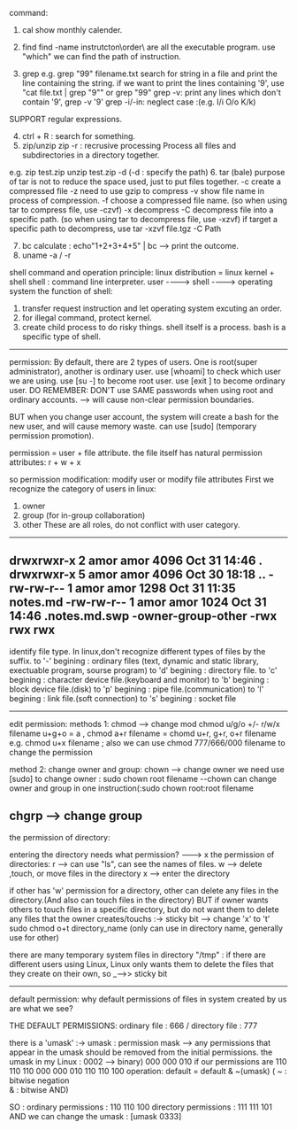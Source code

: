 command:

1. cal
show monthly calender.
2. find 
find <path> -name <filename>
instrutcton\order\  are all the executable program.
use "which" we can find the path of instruction.

3. grep <string> <filename>
e.g. grep "99" filename.txt
search for string in a file and print the line containing the string.
if we want to print the lines containing '9', use "cat file.txt | grep "9"" or grep "99"
grep -v:
print any lines which don't contain '9', grep -v '9'
grep -i/-in:
neglect case :(e.g.  I/i O/o K/k)

SUPPORT regular expressions.
 
4. ctrl + R : search for something.
5. zip/unzip
zip -r : recrusive processing
Process all files and subdirectories in a directory together.

e.g.
zip test.zip <filename>
unzip test.zip -d <directrory>  (-d : specify the path)
6. tar (bale) purpose of tar is not to reduce the space used, just to put files together.
-c create a compressed file
-z need to use gzip to compress
-v show file name in process of compression.
-f choose a compressed file name.
(so when using tar to compress file, use -czvf)
-x decompress
-C decompress file into a specific path.
(so when using tar to decompress file, use -xzvf)
if target a specific path to decompress, use tar -xzvf file.tgz -C Path

7. bc
calculate : echo"1+2+3+4+5" | bc --> print the outcome.
8. uname -a / -r

shell command and operation principle:
linux distribution = linux kernel + shell
shell : command line interpreter.
user ----> shell ----> operating system
the function of shell:
1. transfer request instruction and let operating system excuting an order.
2. for illegal command, protect kernel.
3. create child process to do risky things.
shell itself is a process.
bash is a specific type of shell.

------------------------------------------
permission:
By default, there are 2 types of users. One is root(super administrator), another is ordinary user.
use [whoami] to check which user we are using.
use [su -] to become root user.
use [exit ] to become ordinary user.
DO REMEMBER:
DON'T use SAME passwords when using root and ordinary accounts. --> will cause non-clear permission boundaries.

BUT when you change user account, the system will create a bash for the new user, and will cause memory waste.
can use [sudo] (temporary permission promotion).

permission = user + file attribute.
the file itself has natural permission attributes: r + w + x

so permission modification: modify user or modify file attributes
First we recognize the category of users in linux:
1. owner
2. group (for in-group collaboration)
3. other
These are all roles, do not conflict with user category.
---------------------------------------------------------------
drwxrwxr-x 2 amor amor 4096 Oct 31 14:46 .
drwxrwxr-x 5 amor amor 4096 Oct 30 18:18 ..
-rw-rw-r-- 1 amor amor 1298 Oct 31 11:35 notes.md
-rw-rw-r-- 1 amor amor 1024 Oct 31 14:46 .notes.md.swp
-owner-group-other
-rwx rwx rwx
------------
identify file type.
In linux,don't recognize different types of files by the suffix.
to '-' begining : ordinary files (text, dynamic and static library, exectuable program, sourse program)
to 'd' begining : directory file.
to 'c' begining : character device file.(keyboard and monitor)
to 'b' begining : block device file.(disk)
to 'p' begining : pipe file.(communication)
to 'l' begining : link file.(soft connection)
to 's' begining : socket file

------
edit permission:
methods 1:
chmod --> change mod
chmod u/g/o +/- r/w/x filename
u+g+o = a , chmod a+r filename = chomd u+r, g+r, o+r filename
e.g.  chmod u+x filename ;
also we can use chmod 777/666/000 filename to change the permission

method 2:
change owner and group:
chown --> change owner
we need use [sudo] to change owner : sudo chown root filename
--chown can change owner and group in one instruction(:sudo chown root:root filename

chgrp --> change group
------
the permission of directory:

entering the directory needs what permission?  ---> x
the permission of directories:
r --> can use "ls", can see the names of files.
w --> delete ,touch, or move files in the directory
x --> enter the directory

if other has 'w' permission for a directory, other can delete any files in the directory.(And also can touch files in the directory)
BUT
if owner wants others to touch files in a specific directory, but do not want them to delete any files that the owner creates/touchs :->
sticky bit -->   change 'x' to 't'
sudo chmod o+t directory_name   (only can use in directory name, generally use for other)

there are many temporary system files in directory "/tmp" : if there are different users using Linux, Linux only wants them to delete the files that they create on their own, so _-->> sticky bit

-----
default permission:
why default permissions of files in system created by us are what we see?

THE DEFAULT PERMISSIONS: ordinary file : 666 / directory file : 777

there is a 'umask' :->
umask : permission mask --> any permissions that appear in the umask should be removed from the initial permissions.
the umask in my Linux : 0002 --> binary) 000 000 010
if our permissions are 110 110 110
		       000 000 010
		       110 110 100
operation: default = default & ~(umask)   ( 
~ : bitwise negation  
& : bitwise AND)

SO :	 ordinary permissions : 110 110 100
   	 directory permissions : 111 111 101
AND we can change the umask : [umask 0333]
